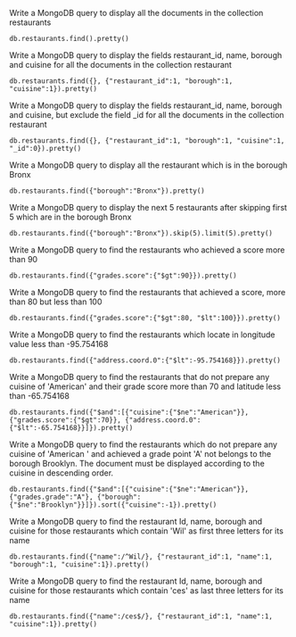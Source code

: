 Write a MongoDB query to display all the documents in the collection restaurants
```
db.restaurants.find().pretty()
```
Write a MongoDB query to display the fields restaurant_id, name, borough and cuisine for all the documents in the collection restaurant
```
db.restaurants.find({}, {"restaurant_id":1, "borough":1, "cuisine":1}).pretty()
```
Write a MongoDB query to display the fields restaurant_id, name, borough and cuisine, but exclude the field _id for all the documents in the collection restaurant
```
db.restaurants.find({}, {"restaurant_id":1, "borough":1, "cuisine":1, "_id":0}).pretty()
```
Write a MongoDB query to display all the restaurant which is in the borough Bronx
```
db.restaurants.find({"borough":"Bronx"}).pretty()
```
Write a MongoDB query to display the next 5 restaurants after skipping first 5 which are in the borough Bronx
```
db.restaurants.find({"borough":"Bronx"}).skip(5).limit(5).pretty()
```
Write a MongoDB query to find the restaurants who achieved a score more than 90
```
db.restaurants.find({"grades.score":{"$gt":90}}).pretty()
```
Write a MongoDB query to find the restaurants that achieved a score, more than 80 but less than 100
```
db.restaurants.find({"grades.score":{"$gt":80, "$lt":100}}).pretty()
```
Write a MongoDB query to find the restaurants which locate in longitude value less than -95.754168
```
db.restaurants.find({"address.coord.0":{"$lt":-95.754168}}).pretty()
```
Write a MongoDB query to find the restaurants that do not prepare any cuisine of 'American' and their grade score more than 70 and latitude less than -65.754168
```
db.restaurants.find({"$and":[{"cuisine":{"$ne":"American"}}, {"grades.score":{"$gt":70}}, {"address.coord.0":{"$lt":-65.754168}}]}).pretty()
```
Write a MongoDB query to find the restaurants which do not prepare any cuisine of 'American ' and achieved a grade point 'A' not belongs to the borough Brooklyn. The document must be displayed according to the cuisine in descending order.
```
db.restaurants.find({"$and":[{"cuisine":{"$ne":"American"}}, {"grades.grade":"A"}, {"borough":{"$ne":"Brooklyn"}}]}).sort({"cuisine":-1}).pretty()
```
Write a MongoDB query to find the restaurant Id, name, borough and cuisine for those restaurants which contain 'Wil' as first three letters for its name
```
db.restaurants.find({"name":/^Wil/}, {"restaurant_id":1, "name":1, "borough":1, "cuisine":1}).pretty()
```
Write a MongoDB query to find the restaurant Id, name, borough and cuisine for those restaurants which contain 'ces' as last three letters for its name
```
db.restaurants.find({"name":/ces$/}, {"restaurant_id":1, "name":1, "cuisine":1}).pretty()
```